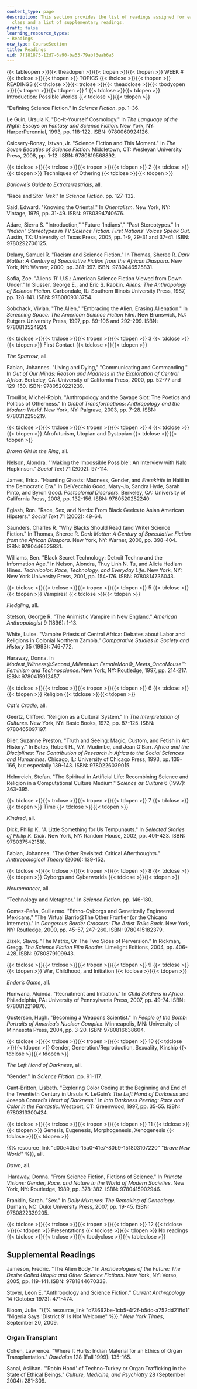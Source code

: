 ```yaml
---
content_type: page
description: This section provides the list of readings assigned for each week of
  class and a list of supplementary readings.
draft: false
learning_resource_types:
- Readings
ocw_type: CourseSection
title: Readings
uid: 7f181875-12d7-6a90-ba53-79abf3eab6a3
---
```

{{< tableopen >}}{{< theadopen >}}{{< tropen >}}{{< thopen >}}
WEEK #
{{< thclose >}}{{< thopen >}}
TOPICS
{{< thclose >}}{{< thopen >}}
READINGS
{{< thclose >}}{{< trclose >}}{{< theadclose >}}{{< tbodyopen >}}{{< tropen >}}{{< tdopen >}}
1
{{< tdclose >}}{{< tdopen >}}
Introduction: Possible Worlds
{{< tdclose >}}{{< tdopen >}}

"Defining Science Fiction." In *Science Fiction*. pp. 1-36.

Le Guin, Ursula K. "Do-It-Yourself Cosmology." In *The Language of the Night: Essays on Fantasy and Science Fiction*. New York, NY: HarperPerennial, 1993, pp. 118-122. ISBN: 9780060924126.

Csicsery-Ronay, Istvan, Jr. "Science Fiction and This Moment." In *The Seven Beauties of Science Fiction*. Middletown, CT: Wesleyan University Press, 2008, pp. 1-12. ISBN: 9780819568892.

{{< tdclose >}}{{< trclose >}}{{< tropen >}}{{< tdopen >}}
2
{{< tdclose >}}{{< tdopen >}}
Techniques of Othering
{{< tdclose >}}{{< tdopen >}}

*Barlowe’s Guide to Extraterrestrials*, all.

"Race and *Star Trek*." In *Science Fiction*. pp. 127-132.

Said, Edward. "Knowing the Oriental." In *Orientalism*. New York, NY: Vintage, 1979, pp. 31-49. ISBN: 9780394740676.

Adare, Sierra S. "Introduction," "Future 'Indians'," "Past Stereotypes." In *"Indian" Stereotypes in TV Science Fiction: First Nations' Voices Speak Out*. Austin, TX: University of Texas Press, 2005, pp. 1-9, 29-31 and 37-41. ISBN: 9780292706125.

Delany, Samuel R. "Racism and Science Fiction." In Thomas, Sheree R. *Dark Matter: A Century of Speculative Fiction from the African Diaspora*. New York, NY: Warner, 2000, pp. 381-397. ISBN: 9780446525831.

Sofia, Zoe. "Aliens 'R' U.S.: American Science Fiction Viewed from Down Under." In Slusser, George E., and Eric S. Rabkin. *Aliens: The Anthropology of Science Fiction*. Carbondale, IL: Southern Illinois University Press, 1987, pp. 128-141. ISBN: 9780809313754.

Sobchack, Vivian. "The Alien," "Embracing the Alien, Erasing Alienation." In *Screening Space: The American Science Fiction Film*. New Brunswick, NJ: Rutgers University Press, 1997, pp. 89-106 and 292-299. ISBN: 9780813524924.

{{< tdclose >}}{{< trclose >}}{{< tropen >}}{{< tdopen >}}
3
{{< tdclose >}}{{< tdopen >}}
First Contact
{{< tdclose >}}{{< tdopen >}}

*The Sparrow*, all.

Fabian, Johannes. "Living and Dying," "Communicating and Commanding." In *Out of Our Minds: Reason and Madness in the Exploration of Central Africa*. Berkeley, CA: University of California Press, 2000, pp. 52-77 and 129-150. ISBN: 9780520221239.

Trouillot, Michel-Rolph. "Anthropology and the Savage Slot: The Poetics and Politics of Otherness." In *Global Transformations: Anthropology and the Modern World*. New York, NY: Palgrave, 2003, pp. 7-28. ISBN: 9780312295219.

{{< tdclose >}}{{< trclose >}}{{< tropen >}}{{< tdopen >}}
4
{{< tdclose >}}{{< tdopen >}}
Afrofuturism, Utopian and Dystopian
{{< tdclose >}}{{< tdopen >}}

*Brown Girl in the Ring*, all.

Nelson, Alondra. "'Making the Impossible Possible': An Interview with Nalo Hopkinson." *Social Text* 71 (2002): 97-114.

James, Erica. "Haunting Ghosts: Madness, Gender, and *Ensekirite* in Haiti in the Democratic Era." In DelVecchio Good, Mary-Jo, Sandra Hyde, Sarah Pinto, and Byron Good. *Postcolonial Disorders*. Berkeley, CA: University of California Press, 2008, pp. 132-156. ISBN: 9780520252240.

Eglash, Ron. "Race, Sex, and Nerds: From Black Geeks to Asian American Hipsters." *Social Text* 71 (2002): 49-64.

Saunders, Charles R. "Why Blacks Should Read (and Write) Science Fiction." In Thomas, Sheree R. *Dark Matter: A Century of Speculative Fiction from the African Diaspora*. New York, NY: Warner, 2000, pp. 398-404. ISBN: 9780446525831.

Williams, Ben. "Black Secret Technology: Detroit Techno and the Information Age." In Nelson, Alondra, Thuy Linh N. Tu, and Alicia Hedlam Hines. *Technicolor: Race, Technology, and Everyday Life*. New York, NY: New York University Press, 2001, pp. 154-176. ISBN: 9780814736043.

{{< tdclose >}}{{< trclose >}}{{< tropen >}}{{< tdopen >}}
5
{{< tdclose >}}{{< tdopen >}}
Vampires!
{{< tdclose >}}{{< tdopen >}}

*Fledgling*, all.

Stetson, George R. "The Animistic Vampire in New England." *American Anthropologist* 9 (1896): 1-13.

White, Luise. "Vampire Priests of Central Africa: Debates about Labor and Religions in Colonial Northern Zambia." *Comparative Studies in Society and History* 35 (1993): 746-772.

Haraway, Donna. In *Modest\_Witness@Second\_Millennium.FemaleMan©\_Meets\_OncoMouse™: Feminism and Technoscience*. New York, NY: Routledge, 1997, pp. 214-217. ISBN: 9780415912457.

{{< tdclose >}}{{< trclose >}}{{< tropen >}}{{< tdopen >}}
6
{{< tdclose >}}{{< tdopen >}}
Religion
{{< tdclose >}}{{< tdopen >}}

*Cat's Cradle*, all.

Geertz, Clifford. "Religion as a Cultural System." In *The Interpretation of Cultures*. New York, NY: Basic Books, 1973, pp. 87-125. ISBN: 9780465097197.

Blier, Suzanne Preston. "Truth and Seeing: Magic, Custom, and Fetish in Art History." In Bates, Robert H., V.Y. Mudimbe, and Jean O’Barr. *Africa and the Disciplines: The Contribution of Research in Africa to the Social Sciences and Humanities*. Chicago, IL: University of Chicago Press, 1993, pp. 139-166, but especially 139-143. ISBN: 9780226039015.

Helmreich, Stefan. "The Spiritual in Artificial Life: Recombining Science and Religion in a Computational Culture Medium." *Science as Culture* 6 (1997): 363-395.

{{< tdclose >}}{{< trclose >}}{{< tropen >}}{{< tdopen >}}
7
{{< tdclose >}}{{< tdopen >}}
Time
{{< tdclose >}}{{< tdopen >}}

*Kindred*, all.

Dick, Philip K. "A Little Something for Us Tempunauts." In *Selected Stories of Philip K. Dick*. New York, NY: Random House, 2002, pp. 401-423. ISBN: 9780375421518.

Fabian, Johannes. "The Other Revisited: Critical Afterthoughts." *Anthropological Theory* (2006): 139-152.

{{< tdclose >}}{{< trclose >}}{{< tropen >}}{{< tdopen >}}
8
{{< tdclose >}}{{< tdopen >}}
Cyborgs and Cyberworlds
{{< tdclose >}}{{< tdopen >}}

*Neuromancer*, all.

"Technology and Metaphor." In *Science Fiction*. pp. 146-180.

Gomez-Peña, Guillermo. "Ethno-Cyborgs and Genetically Engineered Mexicans," "The Virtual Barrio@The Other Frontier (or the Chicano Interneta)." In *Dangerous Border Crossers: The Artist Talks Back*. New York, NY: Routledge, 2000, pp. 45-57, 247-260. ISBN: 9780415182379.

Zizek, Slavoj. "The Matrix, Or The Two Sides of Perversion." In Rickman, Gregg. *The Science Fiction Film Reader*. Limelight Editions, 2004, pp. 406-428. ISBN: 9780879109943.

{{< tdclose >}}{{< trclose >}}{{< tropen >}}{{< tdopen >}}
9
{{< tdclose >}}{{< tdopen >}}
War, Childhood, and Initiation
{{< tdclose >}}{{< tdopen >}}

*Ender’s Game*, all.

Honwana, Alcinda. "Recruitment and Initiation." In *Child Soldiers in Africa*. Philadelphia, PA: University of Pennsylvania Press, 2007, pp. 49-74. ISBN: 9780812219876.

Gusterson, Hugh. "Becoming a Weapons Scientist." In *People of the Bomb: Portraits of America’s Nuclear Complex*. Minneapolis, MN: University of Minnesota Press, 2004, pp. 3-20. ISBN: 9780816638604.

{{< tdclose >}}{{< trclose >}}{{< tropen >}}{{< tdopen >}}
10
{{< tdclose >}}{{< tdopen >}}
Gender, Generation/Reproduction, Sexuality, Kinship
{{< tdclose >}}{{< tdopen >}}

*The Left Hand of Darkness*, all.

"Gender." In *Science Fiction*. pp. 91-117.

Gant-Britton, Lisbeth. "Exploring Color Coding at the Beginning and End of the Twentieth Century in Ursula K. LeGuin’s *The Left Hand of Darkness* and Joseph Conrad’s *Heart of Darkness*." In *Into Darkness Peering: Race and Color in the Fantastic*. Westport, CT: Greenwood, 1997, pp. 35-55. ISBN: 9780313300424.

{{< tdclose >}}{{< trclose >}}{{< tropen >}}{{< tdopen >}}
11
{{< tdclose >}}{{< tdopen >}}
Genesis, Eugenesis, Morphogenesis, Xenogenesis
{{< tdclose >}}{{< tdopen >}}

{{% resource_link "d00e40bd-15a0-41e7-80b9-151803107220" "*Brave New World*" %}}, all.

*Dawn*, all.

 Haraway, Donna. "From Science Fiction, Fictions of Science." In *Primate Visions: Gender, Race, and Nature in the World of Modern Societies*. New York, NY: Routledge, 1989, pp. 378-382. ISBN: 9780415902946.

Franklin, Sarah. "Sex." In *Dolly Mixtures: The Remaking of Genealogy*. Durham, NC: Duke University Press, 2007, pp. 19-45. ISBN: 9780822339205.

{{< tdclose >}}{{< trclose >}}{{< tropen >}}{{< tdopen >}}
12
{{< tdclose >}}{{< tdopen >}}
Presentations
{{< tdclose >}}{{< tdopen >}}
No readings
{{< tdclose >}}{{< trclose >}}{{< tbodyclose >}}{{< tableclose >}}

## Supplemental Readings

Jameson, Fredric. "The Alien Body." In *Archaeologies of the Future: The Desire Called Utopia and Other Science Fictions*. New York, NY: Verso, 2005, pp. 119-141. ISBN: 9781844670338.

Stover, Leon E. "Anthropology and Science Fiction." *Current Anthropology* 14 (October 1973): 471-474.

Bloom, Julie. "{{% resource_link "c73662be-1cb5-4f2f-b5dc-a752dd21ffd1" "Nigeria Says 'District 9' Is Not Welcome" %}}*." New York Times*, September 20, 2009.

### Organ Transplant

Cohen, Lawrence. "Where It Hurts: Indian Material for an Ethics of Organ Transplantation." *Daedalus* 128 (Fall 1999): 135-165.

Sanal, Aslihan. "'Robin Hood' of Techno-Turkey or Organ Trafficking in the State of Ethical Beings." *Culture, Medicine, and Psychiatry* 28 (September 2004): 281-309.